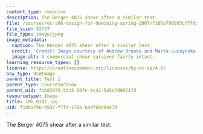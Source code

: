 ```yaml
---
content_type: resource
description: The Berger 4075 shear after a similar test.
file: /courses/ec-s06-design-for-demining-spring-2007/f180a796993cf7fd176b6ad760904479_IMG_0142.jpg
file_size: 52737
file_type: image/jpeg
image_metadata:
  caption: The Berger 4075 shear after a similar test.
  credit: 'Credit: Image courtesy of Andrew Brooks and Marta Luczynska.'
  image-alt: A commercial shear survived fairly intact.
learning_resource_types: []
license: https://creativecommons.org/licenses/by-nc-sa/4.0/
ocw_type: OCWImage
parent_title: Test 1
parent_type: CourseSection
parent_uid: fab83979-5dc5-50fe-8c42-5e5c7d09717d
resourcetype: Image
title: IMG_0142.jpg
uid: f180a796-993c-f7fd-176b-6ad760904479
---
```

The Berger 4075 shear after a similar test.